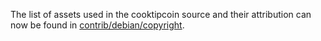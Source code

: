 The list of assets used in the cooktipcoin source and their attribution can now be found in [contrib/debian/copyright](../contrib/debian/copyright).
